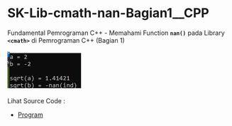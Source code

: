 # SK-Lib-cmath-nan-Bagian1__CPP
Fundamental Pemrograman C++ - Memahami Function <code><b>nan()</b></code> pada Library <code><b>&lt;cmath></b></code> di Pemrograman C++ (Bagian 1)<br><br>
<img src="https://github.com/RizkyKhapidsyah/SK-Lib-cmath-nan-Bagian1__CPP/blob/master/SK-Lib-cmath-nan-Bagian1__CPP/result/001.PNG"><br><br>
Lihat Source Code : <br>
- <a href="https://github.com/RizkyKhapidsyah/SK-Lib-cmath-nan-Bagian1__CPP/blob/master/SK-Lib-cmath-nan-Bagian1__CPP/Source.cpp">Program</a>
